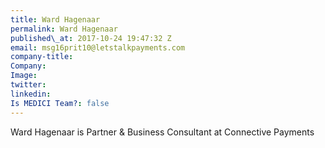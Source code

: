 ```yaml
---
title: Ward Hagenaar
permalink: Ward Hagenaar
published\_at: 2017-10-24 19:47:32 Z
email: msg16prit10@letstalkpayments.com
company-title: 
Company: 
Image: 
twitter: 
linkedin: 
Is MEDICI Team?: false
---
```


Ward Hagenaar is Partner &amp; Business Consultant at Connective Payments